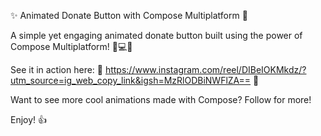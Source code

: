 ✨ Animated Donate Button with Compose Multiplatform 🚀

A simple yet engaging animated donate button built using the power of Compose Multiplatform! 📱💻🌐

See it in action here: 👀
https://www.instagram.com/reel/DIBeIOKMkdz/?utm_source=ig_web_copy_link&igsh=MzRlODBiNWFlZA== 🔗

Want to see more cool animations made with Compose? Follow for more!

Enjoy! 👍
